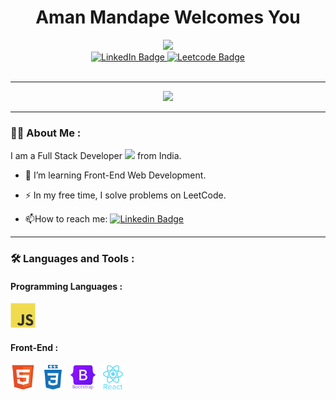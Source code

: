 <h1 align="center">Aman Mandape Welcomes You</h1>


<div id="header" align="center">
  <img src="https://media.tenor.com/aNVkfUVH1GsAAAAd/gif.gif" width="300"/>
</div>

<div id="badges" align="center">
  <a href="https://www.linkedin.com/in/amanvmandape/">
    <img src="https://img.shields.io/badge/LinkedIn-blue?style=for-the-badge&logo=linkedin&logoColor=white" alt="LinkedIn Badge"/>
  </a>
  <a href="https://leetcode.com/amanvmandape/">
    <img src="https://img.shields.io/badge/Leetcode-yellow?style=for-the-badge&logo=Leetcode&logoColor=white" alt="Leetcode Badge"/>
  </a>
</div>

<div id="badges" align="center">
  <img src="https://komarev.com/ghpvc/?username=amanvmandape&style=flat-square&color=blue" alt=""/>
</div>

---

<div align="center">
  <img src="https://media.giphy.com/media/dWesBcTLavkZuG35MI/giphy.gif" width="800"/>
</div>

---

### :man_technologist: About Me :

I am a Full Stack Developer <img src="https://media.giphy.com/media/WUlplcMpOCEmTGBtBW/giphy.gif" width="30"> from India.

- :telescope: I’m learning Front-End Web Development.

- :zap: In my free time, I solve problems on LeetCode.

- :mailbox:How to reach me: [![Linkedin Badge](https://img.shields.io/badge/-amanvmandape-blue?style=flat&logo=Linkedin&logoColor=white)](https://www.linkedin.com/in/amanvmandape/)

---

### :hammer_and_wrench: Languages and Tools :

#### Programming Languages :
<div>
  <img src="https://github.com/devicons/devicon/blob/master/icons/javascript/javascript-original.svg" title="JavaScript" alt="JavaScript" width="40" height="40"/>&nbsp;
</div>

#### Front-End :
<div>
    <img src="https://github.com/devicons/devicon/blob/master/icons/html5/html5-original.svg" title="HTML5" alt="HTML" width="40" height="40"/>&nbsp;
    <img src="https://github.com/devicons/devicon/blob/master/icons/css3/css3-plain-wordmark.svg"  title="CSS3" alt="CSS" width="40" height="40"/>&nbsp;
    <img src="https://github.com/devicons/devicon/blob/master/icons/bootstrap/bootstrap-original-wordmark.svg" title="React" alt="Bootstrap" width="40" height="40"/>&nbsp;
    <img src="https://github.com/devicons/devicon/blob/master/icons/react/react-original-wordmark.svg" title="React" alt="React" width="40" height="40"/>&nbsp;
</div>


